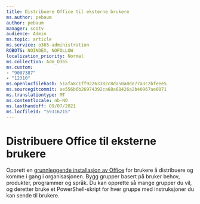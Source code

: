 ```yaml
---
title: Distribuere Office til eksterne brukere
ms.author: pebaum
author: pebaum
manager: scotv
audience: Admin
ms.topic: article
ms.service: o365-administration
ROBOTS: NOINDEX, NOFOLLOW
localization_priority: Normal
ms.collection: Adm_O365
ms.custom:
- "9007387"
- "12310"
ms.openlocfilehash: 51afa8c1ff92263382c8da50a0de77a3c2bfeee5
ms.sourcegitcommit: ae556b6b26974392ca68a68426a2b40967ae0071
ms.translationtype: MT
ms.contentlocale: nb-NO
ms.lasthandoff: 09/07/2021
ms.locfileid: "59316215"
---
```

# <a name="deploy-office-to-remote-users"></a>Distribuere Office til eksterne brukere

Opprett en [grunnleggende installasjon av Office](https://admin.microsoft.com/Adminportal/Home#/officeremoteinstall) for brukere å distribuere og komme i gang i organisasjonen. Bygg grupper basert på bruker behov, produkter, programmer og språk. Du kan opprette så mange grupper du vil, og deretter bruke et PowerShell-skript for hver gruppe med instruksjoner du kan sende til brukere.